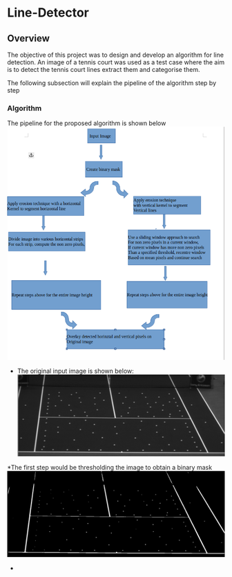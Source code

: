 # Line-Detector

## Overview
The objective of this project was to design and develop an algorithm for line detection. 
An image of a tennis court was used as a test case where the aim is to detect the tennis court lines extract them and categorise them.

The following subsection will explain the pipeline of the algorithm step by step
### Algorithm
The pipeline for the proposed algorithm is shown below
![pipeline](hawkeye.png)

* The original input image is shown below:
![raw_img](raw_img.png)

*The first step would be thresholding the image to obtain a binary mask
![binary_mask](MaskedImg.png)

*